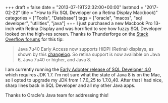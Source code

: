 +++
draft       = false
date        = "2013-07-19T22:32:00+00:00"
lastmod     = "2017-02-22"
title       = "How to Fix SQL Developer on a Retina Display Mac(book)"
categories  = ["Tools", "Database"]
tags        = ["oracle", "macos", "sql developer", "utilities", "java"]
+++
I just purchased a new Macbook Pro 13-inch with Retina Display and was horrified to see how fuzzy SQL Developer looked on the high-res screen. Thanks to Thunderforge on the [Stack Overflow forums](http://stackoverflow.com/questions/15181079/apple-retina-display-support-in-java-jdk-1-7-for-awt-swing) for this tip:

> Java 7u40 Early Access now supports HiDPI (Retina) displays, as 
> shown by this [changelog](http://download.java.net/jdk7u40/changes/jdk7u40-b28.html?q=download/jdk7u40/changes/jdk7u40-b28.html). So retina support is now available on Java 6, Java 7u40 or higher, and Java 8.

I am currently running the [Early Adopter release of SQL Developer 4.0](http://www.oracle.com/technetwork/developer-tools/sql-developer/downloads/sqldev-download-v4-1925679.html) which requires JDK 1.7. I'm not sure what the state of Java 8 is on the Mac, so I opted to upgrade my JDK from 1.7.0_25 to 1.7.0_40. After that I had nice, sharp lines back in SQL Developer and all my other Java apps. 

Thanks to Oracle's Java team for addressing this!